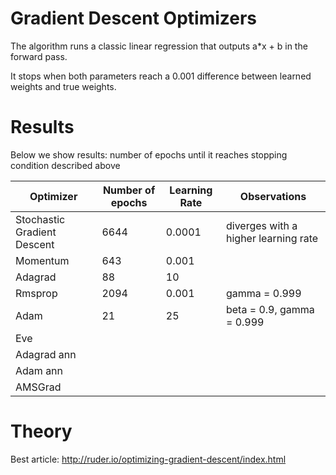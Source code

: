 # Gradient Descent Optimizers
The algorithm runs a classic linear regression that outputs a*x + b in the forward pass. 


It stops when both parameters reach a 0.001 difference between learned weights and true weights.

# Results

Below we show results: number of epochs until it reaches stopping condition described above

Optimizer | Number of epochs | Learning Rate | Observations 
----------|-----------------|--------------|------
Stochastic Gradient Descent | 6644 | 0.0001 | diverges with a higher learning rate
Momentum | 643 | 0.001
Adagrad | 88 | 10
Rmsprop | 2094 | 0.001 | gamma = 0.999
Adam | 21 | 25 | beta = 0.9, gamma = 0.999
Eve | | 
Adagrad ann | | 
Adam ann | |
AMSGrad | |

# Theory
Best article: http://ruder.io/optimizing-gradient-descent/index.html

